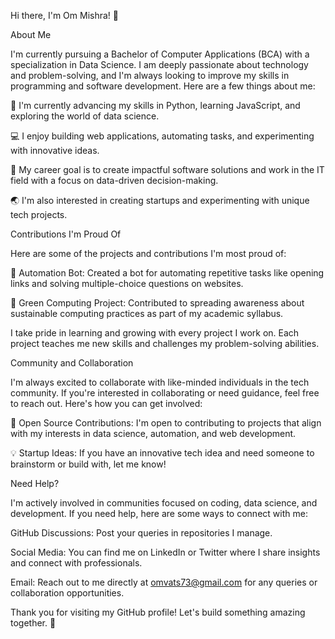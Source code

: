 Hi there, I'm Om Mishra! 👋

About Me

I'm currently pursuing a Bachelor of Computer Applications (BCA) with a specialization in Data Science. I am deeply passionate about technology and problem-solving, and I'm always looking to improve my skills in programming and software development. Here are a few things about me:

🌱 I'm currently advancing my skills in Python, learning JavaScript, and exploring the world of data science.

💻 I enjoy building web applications, automating tasks, and experimenting with innovative ideas.

🎯 My career goal is to create impactful software solutions and work in the IT field with a focus on data-driven decision-making.

🌏 I'm also interested in creating startups and experimenting with unique tech projects.

Contributions I'm Proud Of

Here are some of the projects and contributions I'm most proud of:

🤖 Automation Bot: Created a bot for automating repetitive tasks like opening links and solving multiple-choice questions on websites.

🌱 Green Computing Project: Contributed to spreading awareness about sustainable computing practices as part of my academic syllabus.

I take pride in learning and growing with every project I work on. Each project teaches me new skills and challenges my problem-solving abilities.

Community and Collaboration

I'm always excited to collaborate with like-minded individuals in the tech community. If you're interested in collaborating or need guidance, feel free to reach out. Here's how you can get involved:

🤝 Open Source Contributions: I'm open to contributing to projects that align with my interests in data science, automation, and web development.

💡 Startup Ideas: If you have an innovative tech idea and need someone to brainstorm or build with, let me know!

Need Help?

I'm actively involved in communities focused on coding, data science, and development. If you need help, here are some ways to connect with me:

GitHub Discussions: Post your queries in repositories I manage.

Social Media: You can find me on LinkedIn or Twitter where I share insights and connect with professionals.

Email: Reach out to me directly at omvats73@gmail.com for any queries or collaboration opportunities.

Thank you for visiting my GitHub profile! Let's build something amazing together. 🚀
